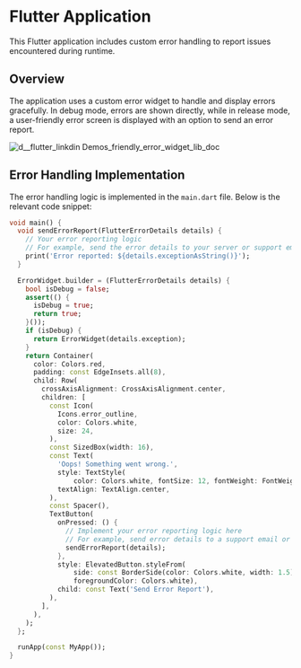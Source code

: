 # Flutter Application

This Flutter application includes custom error handling to report issues encountered during runtime.

## Overview

The application uses a custom error widget to handle and display errors gracefully. In debug mode, errors are shown directly, while in release mode, a user-friendly error screen is displayed with an option to send an error report.

![d__flutter_linkdin Demos_friendly_error_widget_lib_doc](https://github.com/user-attachments/assets/42811df0-1741-4142-8caa-c638680cfb5e)


## Error Handling Implementation

The error handling logic is implemented in the `main.dart` file. Below is the relevant code snippet:

```dart
void main() {
  void sendErrorReport(FlutterErrorDetails details) {
    // Your error reporting logic
    // For example, send the error details to your server or support email
    print('Error reported: ${details.exceptionAsString()}');
  }

  ErrorWidget.builder = (FlutterErrorDetails details) {
    bool isDebug = false;
    assert(() {
      isDebug = true;
      return true;
    }());
    if (isDebug) {
      return ErrorWidget(details.exception);
    }
    return Container(
      color: Colors.red,
      padding: const EdgeInsets.all(8),
      child: Row(
        crossAxisAlignment: CrossAxisAlignment.center,
        children: [
          const Icon(
            Icons.error_outline,
            color: Colors.white,
            size: 24,
          ),
          const SizedBox(width: 16),
          const Text(
            'Oops! Something went wrong.',
            style: TextStyle(
                color: Colors.white, fontSize: 12, fontWeight: FontWeight.bold),
            textAlign: TextAlign.center,
          ),
          const Spacer(),
          TextButton(
            onPressed: () {
              // Implement your error reporting logic here
              // For example, send error details to a support email or backend
              sendErrorReport(details);
            },
            style: ElevatedButton.styleFrom(
                side: const BorderSide(color: Colors.white, width: 1.5),
                foregroundColor: Colors.white),
            child: const Text('Send Error Report'),
          ),
        ],
      ),
    );
  };

  runApp(const MyApp());
}
